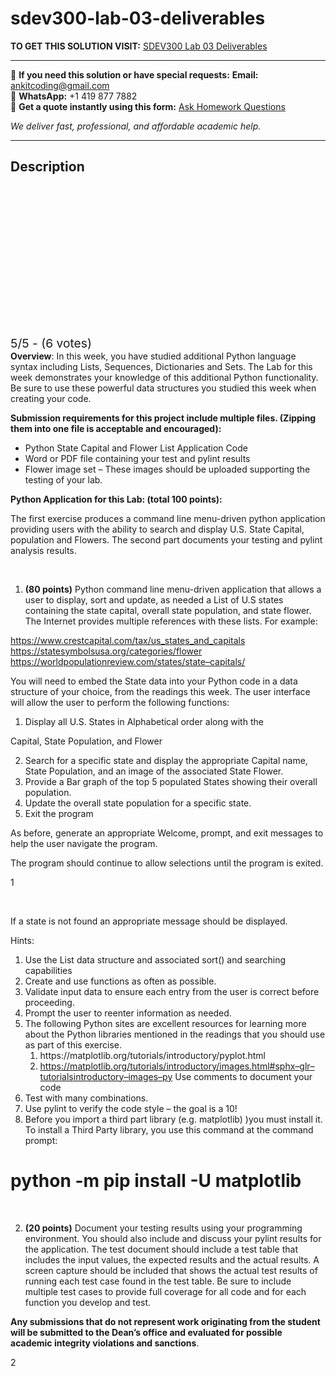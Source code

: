 # sdev300-lab-03-deliverables
**TO GET THIS SOLUTION VISIT:** [SDEV300 Lab 03 Deliverables](https://www.ankitcodinghub.com/product/sdev300-lab-03-deliverables/)


---

📩 **If you need this solution or have special requests:** **Email:** ankitcoding@gmail.com  
📱 **WhatsApp:** +1 419 877 7882  
📄 **Get a quote instantly using this form:** [Ask Homework Questions](https://www.ankitcodinghub.com/services/ask-homework-questions/)

*We deliver fast, professional, and affordable academic help.*

---

<h2>Description</h2>



<div class="kk-star-ratings kksr-auto kksr-align-center kksr-valign-top" data-payload="{&quot;align&quot;:&quot;center&quot;,&quot;id&quot;:&quot;58695&quot;,&quot;slug&quot;:&quot;default&quot;,&quot;valign&quot;:&quot;top&quot;,&quot;ignore&quot;:&quot;&quot;,&quot;reference&quot;:&quot;auto&quot;,&quot;class&quot;:&quot;&quot;,&quot;count&quot;:&quot;6&quot;,&quot;legendonly&quot;:&quot;&quot;,&quot;readonly&quot;:&quot;&quot;,&quot;score&quot;:&quot;5&quot;,&quot;starsonly&quot;:&quot;&quot;,&quot;best&quot;:&quot;5&quot;,&quot;gap&quot;:&quot;4&quot;,&quot;greet&quot;:&quot;Rate this product&quot;,&quot;legend&quot;:&quot;5\/5 - (6 votes)&quot;,&quot;size&quot;:&quot;24&quot;,&quot;title&quot;:&quot;SDEV300 Lab 03 Deliverables&quot;,&quot;width&quot;:&quot;138&quot;,&quot;_legend&quot;:&quot;{score}\/{best} - ({count} {votes})&quot;,&quot;font_factor&quot;:&quot;1.25&quot;}">

<div class="kksr-stars">

<div class="kksr-stars-inactive">
            <div class="kksr-star" data-star="1" style="padding-right: 4px">


<div class="kksr-icon" style="width: 24px; height: 24px;"></div>
        </div>
            <div class="kksr-star" data-star="2" style="padding-right: 4px">


<div class="kksr-icon" style="width: 24px; height: 24px;"></div>
        </div>
            <div class="kksr-star" data-star="3" style="padding-right: 4px">


<div class="kksr-icon" style="width: 24px; height: 24px;"></div>
        </div>
            <div class="kksr-star" data-star="4" style="padding-right: 4px">


<div class="kksr-icon" style="width: 24px; height: 24px;"></div>
        </div>
            <div class="kksr-star" data-star="5" style="padding-right: 4px">


<div class="kksr-icon" style="width: 24px; height: 24px;"></div>
        </div>
    </div>

<div class="kksr-stars-active" style="width: 138px;">
            <div class="kksr-star" style="padding-right: 4px">


<div class="kksr-icon" style="width: 24px; height: 24px;"></div>
        </div>
            <div class="kksr-star" style="padding-right: 4px">


<div class="kksr-icon" style="width: 24px; height: 24px;"></div>
        </div>
            <div class="kksr-star" style="padding-right: 4px">


<div class="kksr-icon" style="width: 24px; height: 24px;"></div>
        </div>
            <div class="kksr-star" style="padding-right: 4px">


<div class="kksr-icon" style="width: 24px; height: 24px;"></div>
        </div>
            <div class="kksr-star" style="padding-right: 4px">


<div class="kksr-icon" style="width: 24px; height: 24px;"></div>
        </div>
    </div>
</div>


<div class="kksr-legend" style="font-size: 19.2px;">
            5/5 - (6 votes)    </div>
    </div>
<strong>Overview</strong>: In this week, you have studied additional Python language syntax including Lists, Sequences, Dictionaries and Sets. The Lab for this week demonstrates your knowledge of this additional Python functionality. Be sure to use these powerful data structures you studied this week when creating your code.

<strong>Submission requirements for this project include multiple files. (Zipping them into one file is acceptable and encouraged): </strong>

<ul>
<li>Python State Capital and Flower List Application Code</li>
<li>Word or PDF file containing your test and pylint results</li>
<li>Flower image set – These images should be uploaded supporting the testing of your lab.</li>
</ul>
<strong>Python Application for this Lab: (total 100 points): </strong>

The first exercise produces a command line menu-driven python application providing users with the ability to search and display U.S. State Capital, population and Flowers. The second part documents your testing and pylint analysis results.

&nbsp;

<ol>
<li><strong>(80 points)</strong> Python command line menu-driven application that allows a user to display, sort and update, as needed a List of U.S states containing the state capital, overall state population, and state flower. The Internet provides multiple references with these lists. For example:</li>
</ol>
<a href="https://www.crestcapital.com/tax/us_states_and_capitals">https://www.crestcapital.com/tax/us_states_and_capitals</a> <a href="https://statesymbolsusa.org/categories/flower">https://statesymbolsusa.org/categories/flower</a> <a href="https://worldpopulationreview.com/states/state-capitals/">https://worldpopulationreview.com/states/state</a><a href="https://worldpopulationreview.com/states/state-capitals/">–</a><a href="https://worldpopulationreview.com/states/state-capitals/">capitals/</a>

You will need to embed the State data into your Python code in a data structure of your choice, from the readings this week. The user interface will allow the user to perform the following functions:

<ol>
<li>Display all U.S. States in Alphabetical order along with the</li>
</ol>
Capital, State Population, and Flower

<ol start="2">
<li>Search for a specific state and display the appropriate Capital name, State Population, and an image of the associated State Flower.</li>
<li>Provide a Bar graph of the top 5 populated States showing their overall population.</li>
<li>Update the overall state population for a specific state.</li>
<li>Exit the program</li>
</ol>
As before, generate an appropriate Welcome, prompt, and exit messages to help the user navigate the program.

The program should continue to allow selections until the program is exited.

1

&nbsp;

If a state is not found an appropriate message should be displayed.

Hints:

<ol>
<li>Use the List data structure and associated sort() and searching capabilities</li>
<li>Create and use functions as often as possible.</li>
<li>Validate input data to ensure each entry from the user is correct before proceeding.</li>
<li>Prompt the user to reenter information as needed.</li>
<li>The following Python sites are excellent resources for learning more about the Python libraries mentioned in the readings that you should use as part of this exercise.
<ol>
<li>https://matplotlib.org/tutorials/introductory/pyplot.html</li>
<li><a href="https://matplotlib.org/tutorials/introductory/images.html#sphx-glr-tutorials-introductory-images-py">https://matplotlib.org/tutorials/introductory/images.html#sphx</a><a href="https://matplotlib.org/tutorials/introductory/images.html#sphx-glr-tutorials-introductory-images-py">–</a><a href="https://matplotlib.org/tutorials/introductory/images.html#sphx-glr-tutorials-introductory-images-py">glr</a><a href="https://matplotlib.org/tutorials/introductory/images.html#sphx-glr-tutorials-introductory-images-py">–</a><a href="https://matplotlib.org/tutorials/introductory/images.html#sphx-glr-tutorials-introductory-images-py">tutorials</a><a href="https://matplotlib.org/tutorials/introductory/images.html#sphx-glr-tutorials-introductory-images-py">introductory</a><a href="https://matplotlib.org/tutorials/introductory/images.html#sphx-glr-tutorials-introductory-images-py">–</a><a href="https://matplotlib.org/tutorials/introductory/images.html#sphx-glr-tutorials-introductory-images-py">images</a><a href="https://matplotlib.org/tutorials/introductory/images.html#sphx-glr-tutorials-introductory-images-py">–</a><a href="https://matplotlib.org/tutorials/introductory/images.html#sphx-glr-tutorials-introductory-images-py">py</a> Use comments to document your code</li>
</ol>
</li>
<li>Test with many combinations.</li>
<li>Use pylint to verify the code style – the goal is a 10!</li>
<li>Before you import a third part library (e.g. matplotlib) )you must install it. To install a Third Party library, you use this command at the command prompt:</li>
</ol>
<h1>python -m pip install -U matplotlib</h1>
&nbsp;

<ol start="2">
<li><strong>(20 points)</strong> Document your testing results using your programming environment. You should also include and discuss your pylint results for the application. The test document should include a test table that includes the input values, the expected results and the actual results. A screen capture should be included that shows the actual test results of running each test case found in the test table. Be sure to include multiple test cases to provide full coverage for all code and for each function you develop and test.</li>
</ol>
<strong>Any submissions that do not represent work originating from the student will be submitted to the Dean’s office and evaluated for possible academic integrity violations and sanctions</strong>.

2

&nbsp;
